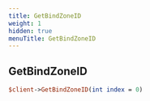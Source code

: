 ```yaml
---
title: GetBindZoneID
weight: 1
hidden: true
menuTitle: GetBindZoneID
---
```

## GetBindZoneID
```perl
$client->GetBindZoneID(int index = 0)
```